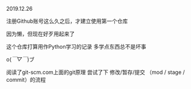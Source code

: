 2019.12.26

注册Github账号这么久之后，才建立使用第一个仓库

因为懒，但现在好歹用起来了


这个仓库打算用作Python学习的记录
多学点东西总不是坏事

o(*￣▽￣*)ブ

阅读了git-scm.com上面的git原理
尝试了下 修改/暂存/提交 （mod / stage / commit）的流程
